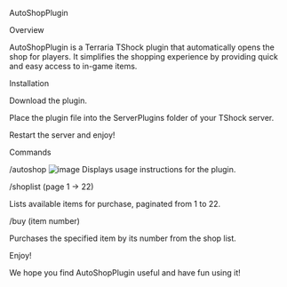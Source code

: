 AutoShopPlugin

Overview

AutoShopPlugin is a Terraria TShock plugin that automatically opens the shop for players. It simplifies the shopping experience by providing quick and easy access to in-game items.

Installation

Download the plugin.

Place the plugin file into the ServerPlugins folder of your TShock server.

Restart the server and enjoy!

Commands

/autoshop
![image](https://github.com/user-attachments/assets/ab044fe3-2324-461b-9d68-3dcbdb174c90)
Displays usage instructions for the plugin.



/shoplist (page 1 → 22)

Lists available items for purchase, paginated from 1 to 22.



/buy (item number)

Purchases the specified item by its number from the shop list.



Enjoy!

We hope you find AutoShopPlugin useful and have fun using it!
